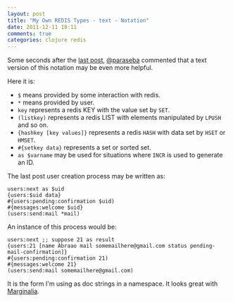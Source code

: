 ```yaml
---
layout: post
title: "My Own REDIS Types - text - Notation"
date: 2011-12-11 18:11
comments: true
categories: clojure redis
---
```

Some seconds after the [last post](http://paulosuzart.github.com/blog/2011/12/11/my-own-redis-types-notation/), [@paraseba](http://twitter.com/paraseba) commented that a text version of this notation may be even more helpful.

Here it is:

* `$` means provided by some interaction with redis.
* `*` means provided by user.
* `key` represents a redis KEY with the value set by `SET`.
* `(listkey)` represents a redis LIST with elements manipulated by `LPUSH` and so on.
* `{hashkey [key values]}` represents a redis `HASH` with data set by `HSET` or `HMSET`.
* `#{setkey data}` represents a set or sorted set.
* `as $varname` may be used for situations where `INCR` is used to generate an ID.

The last post user creation process may be written as:

	users:next as $uid
	{users:$uid data}
	#{users:pending:confirmation $uid)
	#{messages:welcome $uid}
	(users:send:mail *mail)

An instance of this process would be:

    users:next ;; suppose 21 as result
    {users:21 [name Abraao mail somemailhere@gmail.com status pending-mail-confirmation]}
    #{users:pending:confirmation 21)
    #{messages:welcome 21}
    (users:send:mail somemailhere@gmail.com)

It is the form I'm using as doc strings in a namespace. It looks great with [Marginalia](http://www.fogus.me/fun/marginalia/).

